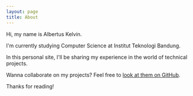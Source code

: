 ```yaml
---
layout: page
title: About
---
```


Hi, my name is Albertus Kelvin. 

I'm currently studying Computer Science at Institut Teknologi Bandung.

In this personal site, I'll be sharing my experience in the world of technical projects.

Wanna collaborate on my projects? Feel free to [look at them on GitHub](https://github.com/albertusk95).

Thanks for reading!
